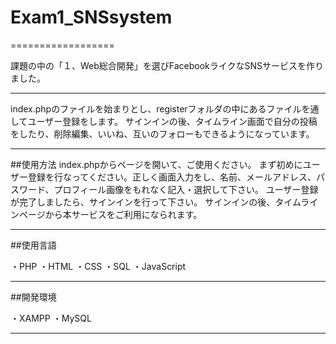 # Exam1_SNSsystem
==================

課題の中の「１、Web総合開発」を選びFacebookライクなSNSサービスを作りました。

--------------------------------------------------------------

index.phpのファイルを始まりとし、registerフォルダの中にあるファイルを通してユーザー登録をします。
サインインの後、タイムライン画面で自分の投稿をしたり、削除編集、いいね、互いのフォローもできるようになっています。

-----------------------------
##使用方法
index.phpからページを開いて、ご使用ください。
まず初めにユーザー登録を行なってください。正しく画面入力をし、名前、メールアドレス、パスワード、プロフィール画像をもれなく記入・選択して下さい。
ユーザー登録が完了しましたら、サインインを行って下さい。
サインインの後、タイムラインページから本サービスをご利用になられます。

-----------------------------
##使用言語

・PHP
・HTML
・CSS
・SQL
・JavaScript

-----------------------------
##開発環境

・XAMPP
・MySQL

-----------------------------

